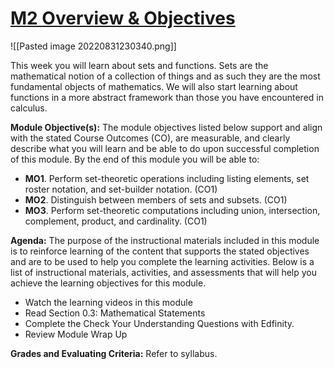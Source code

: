 # [M2 Overview & Objectives](https://csusb.instructure.com/courses/15759/modules/items/1037412)
![[Pasted image 20220831230340.png]]

This week you will learn about sets and functions. Sets are the mathematical notion of a collection of things and as such they are the most fundamental objects of mathematics. We will also start learning about functions in a more abstract framework than those you have encountered in calculus.

**Module Objective(s):** The module objectives listed below support and align with the stated Course Outcomes (CO), are measurable, and clearly describe what you will learn and be able to do upon successful completion of this module. By the end of this module you will be able to:

-   **MO1**. Perform set-theoretic operations including listing elements, set roster notation, and set-builder notation. (CO1)
-   **MO2**. Distinguish between members of sets and subsets. (CO1)
-   **MO3**. Perform set-theoretic computations including union, intersection, complement, product, and cardinality. (CO1)

**Agenda:** The purpose of the instructional materials included in this module is to reinforce learning of the content that supports the stated objectives and are to be used to help you complete the learning activities. Below is a list of instructional materials, activities, and assessments that will help you achieve the learning objectives for this module.

-   Watch the learning videos in this module
-   Read Section 0.3: Mathematical Statements
-   Complete the Check Your Understanding Questions with Edfinity.
-   Review Module Wrap Up

**Grades and Evaluating Criteria:** Refer to syllabus.